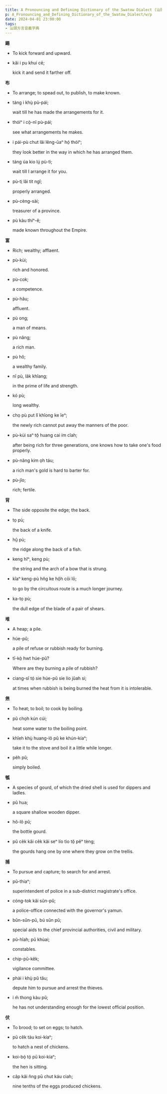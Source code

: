 ```yaml
---
title: A Pronouncing and Defining Dictionary of the Swatow Dialect (汕頭方言音義字典) / p
p: A_Pronouncing_and_Defining_Dictionary_of_the_Swatow_Dialect/w/p
date: 2024-04-01 23:00:00
tags: 
- 汕頭方言音義字典
---
```



**踢**
- To kick forward and upward.

- kâi i pu khui cē;

  kick it and send it farther off.

**布**
- To arrange; to spead out, to publish, to make known.

- táng i khṳ̀ pù-pái;

  wait till he has made the arrangements for it.

- thóiⁿ i cò̤-nî pù-pái;

  see what arrangements he makes.

- i pái-pù chut lâi lêng-ūaⁿ hó̤ thóiⁿ;

  they look better in the way in which he has arranged them.

- táng úa kio lṳ́ pù-tì;

  wait till I arrange it for you.

- pù-ti̤ lâi tit ngî;

  properly arranged.

- pù-cèng-sài;

  treasurer of a province.

- pù kàu thiⁿ-ĕ;

  made known throughout the Empire.

**富**
- Rich; wealthy; afflaent.

- pù-kùi;

  rich and honored.

- pù-cok;

  a competence.

- pù-hâu;

  affluent.

- pù ong;

  a man of means.

- pù nâng;

  a rich man.

- pù hŏ;

  a wealthy family.

- nî pù, lâk khîang;

  in the prime of life and strength.

- kó pù;

  long wealthy.

- cho̤ pù put lî khîong ke īeⁿ;

  the newly rich cannot put away the manners of the poor.

- pù-kùi saⁿ tō̤ huang cai ím cîah;

  after being rich for three generations, one knows how to take one's food properly.

- pù-nâng kim o̤h táu;

  a rich man's gold is hard to barter for.

- pù-jîo;

  rich; fertile.

**背**
- The side opposite the edge; the back.

- to̤ pù;

  the back of a knife.

- hṳ̂ pù;

  the ridge along the back of a fish.

- keng hîⁿ, keng pù;

  the string and the arch of a bow that is strung.

- kîaⁿ keng-pù hn̆g ke hô̤h cōi lō;

  to go by the circuitous route is a much longer journey.

- ka-to̤ pù;

  the dull edge of the blade of a pair of shears.

**堆**
- A heap; a pile.

- húe-pû;

  a pile of refuse or rubbish ready for burning.

- tī-kò̤ hwt húe-pû?

  Where are they burning a pile of rubbish?

- ciang-sî tó̤ sie húe-pû sie lío jûah sí;

  at times when rubbish is being burned the heat from it is intolerable.

**㷛**
- To heat; to boil; to cook by boiling.

- pû cho̤h kún cúi;

  heat some water to the boiling point.

- khîeh khṳ̀ huang-lô pû ke khún-kíaⁿ;

  take it to the stove and boil it a little while longer.

- pêh pû;

  simply boiled.

**瓠**
- A species of gourd, of which the dried shell is used for dippers and ladles.

- pû hua;

  a square shallow wooden dipper.

- hô-lô pû;

  the bottle gourd.

- pû cêk kâi cêk kâi seⁿ lío tìo tŏ̤ pêⁿ tèng;

  the gourds hang one by one where they grow on the trellis.

**捕**
- To pursue and capture; to search for and arrest.

- pŭ-thiaⁿ;

  superintendent of police in a sub-district magistrate's office.

- cóng-tok kâi sûn-pŭ;

  a police-office connected with the governor's yamun.

- bûn-sûn-pŭ, bú sûn pŭ;

  special aids to the chief provincial authorities, civil and military.

- pŭ-hîah; pŭ khùai;

  constables.

- chip-pŭ-kêk;

  vigilance committee.

- phài i khṳ̀ pŭ tău;

  depute him to pursue and arrest the thieves.

- i m̄ thong kàu pŭ;

  he has not understanding enough for the lowest official position.

**伏**
- To brood; to set on eggs; to hatch.

- pū cĕk tàu koi-kíaⁿ;

  to hatch a nest of chickens.

- koi-bó̤ tó̤ pū koi-kíaⁿ;

  the hen is sitting.

- câp kâi n̆ng pū chut káu ciah;

  nine tenths of the eggs produced chickens.